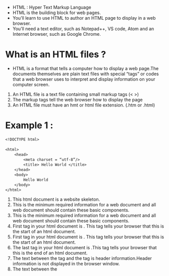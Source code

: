 - HTML : Hyper Text Markup Language
- HTML is the building block for web pages.
- You’ll learn to use HTML to author an HTML page to display in a web   browser.
- You’ll need a text editor, such as Notepad++, VS code, Atom and an Internet browser, such as Google Chrome.

# What is an HTML files ?
- HTML is a format that tells a computer how to display a web page.The documents themselves are plain text files with special “tags” or codes that a web browser uses to interpret and display information on your computer screen.
1. An HTML file is a text file containing small markup tags (< >)
2. The markup tags tell the web browser how to display the page
3. An HTML file must have an hmt or html file extension. (.htm or .html)

# Example 1 : 
```
<!DOCTYPE html>

<html>
    <head>
        <meta charset = “utf-8”/>
        <title> Hello World </title>
    </head>
    <body>
        Hello World
    </body>
</html>
```
1. This html document is a website skeleton.
2. This is the minimum required information for a web document and all web document should contain these basic components.
3. This is the minimum required information for a web document and all web document should contain these basic components.
4. First tag in your html document is <html>. This tag tells your browser that this is the start of an html document.
5. First tag in your html document is <html>. This tag tells your browser that this is the start of an html document.
6. The last tag in your html document is </html>.This tag tells your browser that this is the end of an html document.
7. The text between the <head> tag and the </head> tag is header information.Header information is not displayed in the browser window.
8. The text between the <title> tag is the title in your document.
9. The <title> tag is used to uniquely identify each document and is also displayed in the title bar of the browser window.
10. The text between the <body> tag is the text that will be displayed in your browser.
11. The text between the <b> and </b> tags will be displayed in a bold font.

# Example 2 : 
```
<!DOCTYPE html>

<html>
    <head>
        <meta charset = “utf-8”/>
        <title> Web design </title>
    </head>
    <body>
        Sentence_1.<br/>Sentence_2.<br/>Sentence_3.Sentence_4.
    </body>
</html>
```

**Output :**

Sentence_1.

Sentence_2.

Sentence_3.Sentence_4.

<br/> : break line (carriage return) (new line)

# Example 3: 
```
<!DOCTYPE html>
<html>
    <head>
        <meta charset = “utf-8”/>
        <title> Web design </title>
    </head>
    <body>
        <p>Paragraph 1 .</p>
        <p>Paragraph 2 .</p>
        Paragraph 3 . <br/>
        Paragraph 4 .
    </body>
</html>
```

**Output :**

Paragraph 1 .


Paragraph 2 .


Paragraph 3 .
Paragraph 4 .

<p>…</p> Create a new paragraph

# Example 4: 
```
<!DOCTYPE html>
<html>
    <head>
        <meta charset = “utf-8”/>
        <title> HelloWorld </title>
    </head>
    <body>

        <h1>Hi</h1>
        <h2>Hi</h2>
        <h3>Hi</h3>
        <h4>Hi</h4>
        <h5>Hi</h5>
        <h6>Hi</h6>

        <p> Create <b> bold </b> text </p> <! — Should use <strong> -->
        <p> Create <strong> bold </strong> text </p>
        <hr/> <! — horizontal line →
        <p> Create <i> italicized </i>text </p> <! — Should use <em> -->
        <p> Create <em> italicized </em> text </p>
    </body>
</html>
```

**Output :**

# Hi
## Hi
### Hi
#### Hi
##### Hi
###### Hi

Create **bold** text  



Create **bold** text
___

Create *italicized* text 



Create *italicized* text

# Example 5: 
```
<!DOCTYPE html>
<html>
    <head>
        <meta charset = “utf-8”/>
        <title> HelloWorld </title>
    </head>
    <body>
        <h2><font color = red ><em>LİST</em></font></h2>
        <p><b>Most important 3 language </b></p>
        <ol>
            <li>English</li>
            <li>Spanish</li>
            <li>French</li>
        </ol>
        <p><strong>3 arduino component </strong></p>
        <ul>
            <li> Led </li>
            <li> Resistor </li>
            <li> Transistor </li>
        </ul>
    </body>
</html>
```
**Output :**

1. English
2. Spanish
3. French

- Led
- Resistor
- Transistor

# Example 6: 
```
<!DOCTYPE html>
<html>
    <head>
        <meta charset = “utf-8”/>
        <title> HelloWorld </title>
    </head>
    <body>
        <a href = “https://medium.com/@yunus192alpu”>Medium</a>
    </body>
</html>
```
**Output :**

[Medium](https://medium.com/@yunus192alp)
<a href = “URL”>NAME</a> : Creates a link that target location

# Example 7: 
```
<!DOCTYPE html>
<html>
    <head>
        <meta charset = “utf-8”/>
        <title> HelloWorld </title>
    </head>
    <body>
        <img src = (https://github.com/adam-p/markdown-here/raw/master/src/common/images/icon48.png" alt = “Photo” align = “center “ width = “150” height = “250”>
    </body>
<html>
```
**Output :**

![alt text](https://github.com/adam-p/markdown-here/raw/master/src/common/images/icon48.png "Logo Title Text 1")
<img scr = “Photo URL”> : add image
aling = “left / center / right / top / bottom “ : image location location
alt “photo” : information in the image

# Example 8: 
```
<!DOCTYPE html>
<html>
    <head>
        <meta charset = “utf-8”/>
        <title> HelloWorld </title>
    </head>
    <body>
        <audio contols>
        <source src = “music.html” type=”audio/mpeg”/>
        Error 404 found.
        </audio>
    </body>
</html>
```
**Output :**

<audio contols>…</audio> : add sound file in the website
<source src = “music.html” type =”audio/mpeg”/> : adding



# Example 9: 
```
<!DOCTYPE html>
<html>
    <head>
        <meta charset = “utf-8”/>
        <title> HelloWorld </title>
    </head>
    <body>
        < video width=”400" height=”400" controls autoplay loop>
        <source src=”video url” type = “video / MP4”
        Error 404 found
        </video>
    </body>
</html>
```
**Output :**

<video > …</video> : add video on my website
<source src = “video url” type=”video/MP4" : this is type
controls : control item (< || >)

autoplay

loop

